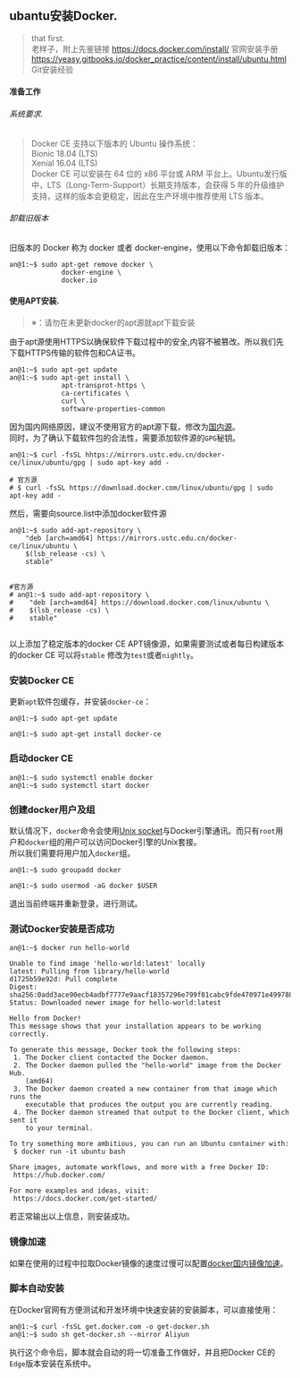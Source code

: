##               ubantu安装Docker.
>that first.        
>老样子，附上先鉴链接
https://docs.docker.com/install/ 官网安装手册
https://yeasy.gitbooks.io/docker_practice/content/install/ubuntu.html Git安装经验

#### 准备工作

###### 系统要求.     
>Docker CE 支持以下版本的 Ubuntu 操作系统：  
Bionic 18.04 (LTS)      
Xenial 16.04 (LTS)  
Docker CE 可以安装在 64 位的 x86 平台或 ARM 平台上。Ubuntu发行版中，LTS（Long-Term-Support）长期支持版本，会获得 5 年的升级维护支持，这样的版本会更稳定，因此在生产环境中推荐使用 LTS 版本。     

###### 卸载旧版本      
旧版本的 Docker 称为 docker 或者 docker-engine，使用以下命令卸载旧版本：

```
an@1:~$ sudo apt-get remove docker \
             docker-engine \
             docker.io
```


#### 使用APT安装.
>※：请勿在未更新docker的apt源就apt下载安装
  
由于apt源使用HTTPS以确保软件下载过程中的安全,内容不被篡改。所以我们先下载HTTPS传输的软件包和CA证书。

```
an@1:~$ sudo apt-get update 
an@1:~$ sudo apt-get install \
             apt-transprot-https \
             ca-certificates \
             curl \
             software-properties-common
```

因为国内网络原因，建议不使用官方的apt源下载，修改为[国内源](https://blog.csdn.net/xiangxianghehe/article/details/80112149)。     
同时，为了确认下载软件包的合法性，需要添加软件源的`GPG`秘钥。
```
an@1:~$ curl -fsSL hhtps://mirrors.ustc.edu.cn/docker-ce/linux/ubuntu/gpg | sudo apt-key add -      

# 官方源
# $ curl -fsSL https://download.docker.com/linux/ubuntu/gpg | sudo apt-key add -
```
然后，需要向source.list中添加docker软件源
```
an@1:~$ sudo add-apt-repository \
    "deb [arch=amd64] https://mirrors.ustc.edu.cn/docker-ce/linux/ubuntu \
    $(lsb_release -cs) \
    stable"     


#官方源
# an@1:~$ sudo add-apt-repository \
#    "deb [arch=amd64] https://download.docker.com/linux/ubuntu \
#    $(lsb_release -cs) \
#    stable"  
    
```
以上添加了稳定版本的docker CE APT镜像源，如果需要测试或者每日构建版本的docker CE 可以将`stable` 修改为`test`或者`nightly`。
### 安装Docker CE
更新`apt`软件包缓存，并安装`docker-ce`：
```
an@1:~$ sudo apt-get update

an@1:~$ sudo apt-get install docker-ce
```
### 启动docker CE
```
an@1:~$ sudo systemctl enable docker
an@1:~$ sudo systemctl start docker
```
### 创建docker用户及组
默认情况下，`docker`命令会使用[Unix socket](https://en.wikipedia.org/wiki/Unix_domain_socket)与Docker引擎通讯。而只有`root`用户和`docker`组的用户可以访问Docker引擎的Unix套接。      
所以我们需要将用户加入`docker`组。
```
an@1:~$ sudo groupadd docker

an@1:~$ sudo usermod -aG docker $USER
```
退出当前终端并重新登录，进行测试。
### 测试Docker安装是否成功
```
an@1:~$ docker run hello-world

Unable to find image 'hello-world:latest' locally
latest: Pulling from library/hello-world
d1725b59e92d: Pull complete
Digest: sha256:0add3ace90ecb4adbf7777e9aacf18357296e799f81cabc9fde470971e499788
Status: Downloaded newer image for hello-world:latest

Hello from Docker!
This message shows that your installation appears to be working correctly.

To generate this message, Docker took the following steps:
 1. The Docker client contacted the Docker daemon.
 2. The Docker daemon pulled the "hello-world" image from the Docker Hub.
    (amd64)
 3. The Docker daemon created a new container from that image which runs the
    executable that produces the output you are currently reading.
 4. The Docker daemon streamed that output to the Docker client, which sent it
    to your terminal.

To try something more ambitious, you can run an Ubuntu container with:
 $ docker run -it ubuntu bash

Share images, automate workflows, and more with a free Docker ID:
 https://hub.docker.com/

For more examples and ideas, visit:
 https://docs.docker.com/get-started/
```
若正常输出以上信息，则安装成功。
### 镜像加速
如果在使用的过程中拉取Docker镜像的速度过慢可以配置[docker国内镜像加速](https://yeasy.gitbooks.io/docker_practice/content/install/mirror.html)。
### 脚本自动安装
在Docker官网有方便测试和开发环境中快速安装的安装脚本，可以直接使用：
```
an@1:~$ curl -fsSL get.docker.com -o get-docker.sh
an@1:~$ sudo sh get-docker.sh --mirror Aliyun
```
执行这个命令后，脚本就会自动的将一切准备工作做好，并且把Docker CE的`Edge`版本安装在系统中。











